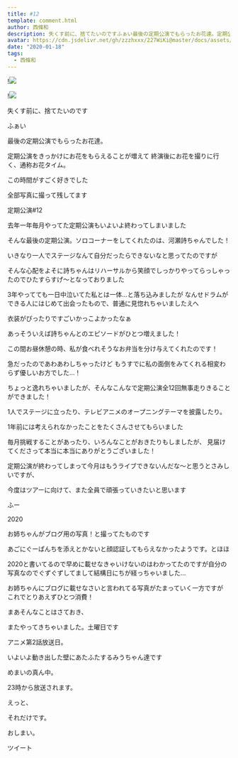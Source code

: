 ```yaml
---
title: #12
template: comment.html
author: 西條和
description: 失くす前に、捨てたいのですふぁい最後の定期公演でもらったお花達。定期公演をきっかけにお花をもらえることが増えて...
avatar: https://cdn.jsdelivr.net/gh/zzzhxxx/227WiKi@master/docs/assets/photo/avatar/nagomi.jpg
date: "2020-01-18"
tags:
  - 西條和
---
```


!![](https://cdn.jsdelivr.net/gh/227WiKi/227WiKi-image@master/blog-image/nagomi-2020-01-18_1.jpg)

!![](https://cdn.jsdelivr.net/gh/227WiKi/227WiKi-image@master/blog-image/nagomi-2020-01-18_2.jpg)




















失くす前に、捨てたいのです



























ふぁい








最後の定期公演でもらったお花達。








定期公演をきっかけにお花をもらえることが増えて
終演後にお花を撮りに行く、通称お花タイム。

この時間がすごく好きでした





全部写真に撮って残してます













定期公演#12








去年一年毎月やってた定期公演もいよいよ終わってしまいました





そんな最後の定期公演。ソロコーナーをしてくれたのは、河瀬詩ちゃんでした！







いきなり一人でステージなんて自分だったらできないなと思ってたのですが



そんな心配をよそに詩ちゃんはリハーサルから笑顔でしっかりやってらっしゃったのでひたすらすげ〜となっておりました







3年やってても一日中泣いてた私とは一体…と落ち込みましたが
なんせドラムができる人にはじめて出会ったもので、普通に見惚れちゃいましたえへ





衣装がぴったりですごいかっこよかったなぁ







あっそういえば詩ちゃんとのエピソードがひとつ増えました！







この間お昼休憩の時、私が食べれそうなお弁当を分け与えてくれたのです！

急だったのであわあわしちゃったけど
もうすでに私の面倒をみてくれる相変わらず優しいお方でした…！











ちょっと逸れちゃいましたが、そんなこんなで定期公演全12回無事走りきることができました！







1人でステージに立ったり、テレビアニメのオープニングテーマを披露したり。





1年前には考えられなかったことをたくさんさせてもらいました




毎月挑戦することがあったり、いろんなことがおきたりもしましたが、
見届けてくださって本当に本当にありがとうございました！










定期公演が終わってしまって今月はもうライブできないんだな〜と思うとさみしいですが、

今度はツアーに向けて、また全員で頑張っていきたいと思います














ふー







2020







お姉ちゃんがブログ用の写真！と撮ってたものです

あごにぐーぱんちを添えとかないと顔認証してもらえなかったようです。とほほ





2020と書いてるので早めに載せなきゃいけないのはわかってたのですが自分の写真なのでぐずぐずしてまして結構日にちが経っちゃいました…









お姉ちゃんにブログに載せなさいと言われてる写真がたまっていく一方ですが
これでとりあえずひとつ消費！















まあそんなことはさておき、






またやってきちゃいました。土曜日です











アニメ第2話放送日。









いよいよ動き出した壁にあたふたするみうちゃん達です












めまいの真ん中。







23時から放送されます。





えっと、

それだけです。













おしまい。


ツイート



